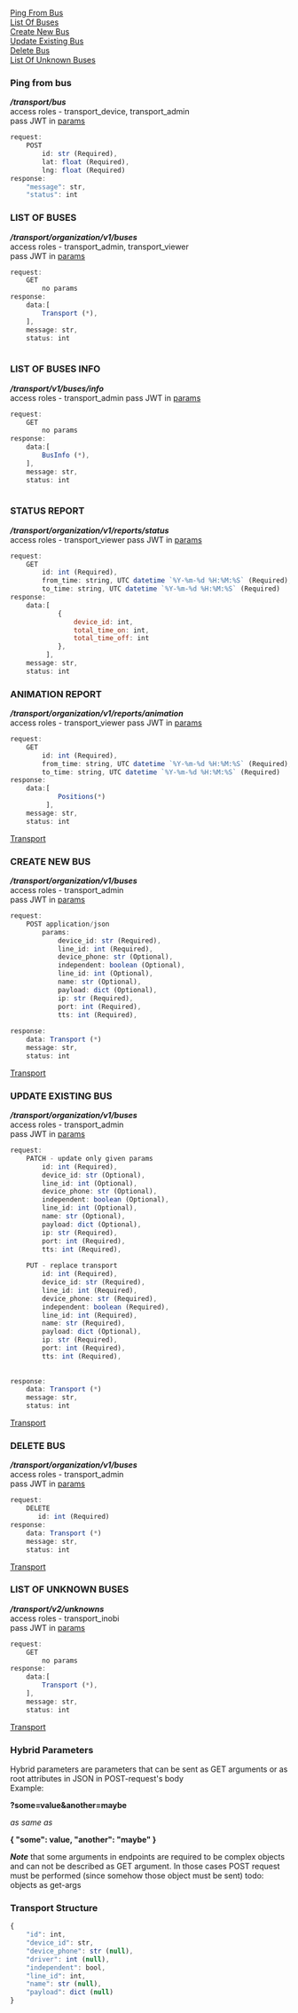 [Ping From Bus](#ping-from-bus)  
[List Of Buses](#list-of-buses)  
[Create New Bus](#create-new-bus)  
[Update Existing Bus](#update-existing-bus)  
[Delete Bus](#delete-bus)  
[List Of Unknown Buses](#list-of-unknown-buses)  


### Ping from bus
***/transport/bus***   
access roles - transport_device, transport_admin   
pass JWT in [params](#hybrid-parameters)
```javascript
request:
    POST
        id: str (Required),
        lat: float (Required),
        lng: float (Required)
response:
    "message": str,
    "status": int
```
### LIST OF BUSES  
***/transport/organization/v1/buses***   
access roles - transport_admin, transport_viewer   
pass JWT in [params](#hybrid-parameters)
```javascript
request:
    GET
        no params
response:
    data:[
        Transport (*),
    ],
    message: str,
    status: int
    
```
### LIST OF BUSES INFO  
***/transport/v1/buses/info***   
access roles - transport_admin
pass JWT in [params](#hybrid-parameters)
```javascript
request:
    GET
        no params
response:
    data:[
        BusInfo (*),
    ],
    message: str,
    status: int
    
```
### STATUS REPORT
***/transport/organization/v1/reports/status***   
access roles - transport_viewer
pass JWT in [params](#hybrid-parameters)
```javascript
request:
    GET
        id: int (Required),
        from_time: string, UTC datetime `%Y-%m-%d %H:%M:%S` (Required),
        to_time: string, UTC datetime `%Y-%m-%d %H:%M:%S` (Required)
response:
    data:[
            {
                device_id: int,
                total_time_on: int,
                total_time_off: int
            },
         ],
    message: str,
    status: int

```
### ANIMATION REPORT
***/transport/organization/v1/reports/animation***   
access roles - transport_viewer
pass JWT in [params](#hybrid-parameters)
```javascript
request:
    GET
        id: int (Required),
        from_time: string, UTC datetime `%Y-%m-%d %H:%M:%S` (Required),
        to_time: string, UTC datetime `%Y-%m-%d %H:%M:%S` (Required)
response:
    data:[
            Positions(*)
         ],
    message: str,
    status: int

```
[Transport](#transport-structure) 
### CREATE NEW BUS  
***/transport/organization/v1/buses***   
access roles - transport_admin   
pass JWT in [params](#hybrid-parameters)
```javascript
request:
    POST application/json
        params:
            device_id: str (Required),
            line_id: int (Required),
            device_phone: str (Optional),
            independent: boolean (Optional),
            line_id: int (Optional),
            name: str (Optional),
            payload: dict (Optional),
            ip: str (Required),
            port: int (Required),
            tts: int (Required),
        
response:
    data: Transport (*)
    message: str,
    status: int
```
[Transport](#transport-structure) 
### UPDATE EXISTING BUS  
***/transport/organization/v1/buses***   
access roles - transport_admin   
pass JWT in [params](#hybrid-parameters)
```javascript
request:
    PATCH - update only given params
        id: int (Required),
        device_id: str (Optional),
        line_id: int (Optional),
        device_phone: str (Optional),
        independent: boolean (Optional),
        line_id: int (Optional),
        name: str (Optional),
        payload: dict (Optional),
        ip: str (Required),
        port: int (Required),
        tts: int (Required),
        
    PUT - replace transport
        id: int (Required),
        device_id: str (Required),
        line_id: int (Required),
        device_phone: str (Required),
        independent: boolean (Required),
        line_id: int (Required),
        name: str (Required),
        payload: dict (Optional),
        ip: str (Required),
        port: int (Required),
        tts: int (Required),
        
        
response:
    data: Transport (*)
    message: str,
    status: int
```
[Transport](#transport-structure) 
### DELETE BUS  
***/transport/organization/v1/buses***   
access roles - transport_admin   
pass JWT in [params](#hybrid-parameters)
``` javascript
request:
    DELETE
       id: int (Required)
response:
    data: Transport (*)
    message: str,
    status: int
```
[Transport](#transport-structure) 
### LIST OF UNKNOWN BUSES  
***/transport/v2/unknowns***   
access roles - transport_inobi   
pass JWT in [params](#hybrid-parameters)
```javascript
request:
    GET
        no params
response:
    data:[
        Transport (*),
    ],
    message: str,
    status: int
```    
[Transport](#transport-structure) 
### Hybrid Parameters
Hybrid parameters are parameters that can be sent as GET arguments
or as root attributes in JSON in POST-request's body   
Example:

**?some=value&another=maybe**

*as same as*

**{
  "some": value,
  "another": "maybe"
}**

***Note*** that some arguments in endpoints are required to be complex objects
and can not be described as GET argument. In those cases POST request must be
performed (since somehow those object must be sent) todo: objects as get-args


### Transport Structure
```javascript
{
    "id": int,
    "device_id": str,
    "device_phone": str (null),
    "driver": int (null),
    "independent": bool,
    "line_id": int,
    "name": str (null),
    "payload": dict (null)
}
```   

